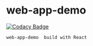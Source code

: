 # web-app-demo

[![Codacy Badge](https://api.codacy.com/project/badge/Grade/2e980458abb74444a43e242c7019fd89)](https://www.codacy.com/app/h417652303/web-app-demo?utm_source=github.com&utm_medium=referral&utm_content=BiyuHuang/web-app-demo&utm_campaign=badger)

    web-app-demo  build with React
